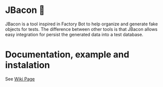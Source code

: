 # JBacon :bacon:

JBacon is a tool inspired in Factory Bot to help organize and generate fake objects for tests. The difference between other tools is that JBacon allows easy integration for persist the generated data into a test database.

# Documentation, example and instalation

See [Wiki Page](https://github.com/leonardoferreiraa/jbacon/wiki)
